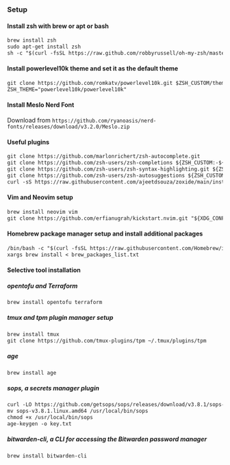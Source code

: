  ### Setup
#### Install zsh with brew or apt or bash

```markdown
brew install zsh
sudo apt-get install zsh
sh -c "$(curl -fsSL https://raw.github.com/robbyrussell/oh-my-zsh/master/tools/install.sh)"
```
#### Install powerlevel10k theme and set it as the default theme

```markdown
git clone https://github.com/romkatv/powerlevel10k.git $ZSH_CUSTOM/themes/powerlevel10k
ZSH_THEME="powerlevel10k/powerlevel10k"
```
#### Install Meslo Nerd Font

Download from `https://github.com/ryanoasis/nerd-fonts/releases/download/v3.2.0/Meslo.zip`

#### Useful plugins

```markdown
git clone https://github.com/marlonrichert/zsh-autocomplete.git
git clone https://github.com/zsh-users/zsh-completions ${ZSH_CUSTOM:-${ZSH:-~/.oh-my-zsh}/custom}/plugins/zsh-completions
git clone https://github.com/zsh-users/zsh-syntax-highlighting.git ${ZSH_CUSTOM:-~/.oh-my-zsh/custom}/plugins/zsh-syntax-highlighting
git clone https://github.com/zsh-users/zsh-autosuggestions ${ZSH_CUSTOM:-~/.oh-my-zsh/custom}/plugins/zsh-autosuggestions
curl -sS https://raw.githubusercontent.com/ajeetdsouza/zoxide/main/install.sh | bash
```
#### Vim and Neovim setup

```markdown
brew install neovim vim
git clone https://github.com/erfianugrah/kickstart.nvim.git "${XDG_CONFIG_HOME:-$HOME/.config}"/nvim
```
#### Homebrew package manager setup and install additional packages

```markdown
/bin/bash -c "$(curl -fsSL https://raw.githubusercontent.com/Homebrew/install/HEAD/install.sh)"
xargs brew install < brew_packages_list.txt
```
#### Selective tool installation

##### opentofu and Terraform

```markdown
brew install opentofu terraform
```
##### tmux and tpm plugin manager setup

```markdown
brew install tmux
git clone https://github.com/tmux-plugins/tpm ~/.tmux/plugins/tpm
```
##### age

```markdown
brew install age
```
##### sops, a secrets manager plugin

```markdown
curl -LO https://github.com/getsops/sops/releases/download/v3.8.1/sops-v3.8.1.linux.amd64
mv sops-v3.8.1.linux.amd64 /usr/local/bin/sops
chmod +x /usr/local/bin/sops
age-keygen -o key.txt
```
##### bitwarden-cli, a CLI for accessing the Bitwarden password manager

```markdown
brew install bitwarden-cli
```
